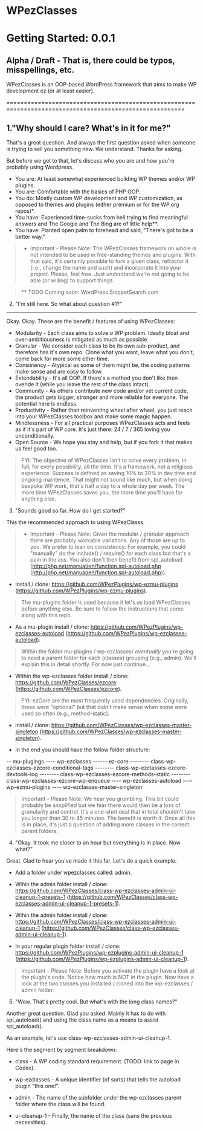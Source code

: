 WPezClasses
===========

Getting Started: 0.0.1
======================

Alpha / Draft - That is, there could be typos, misspellings, etc.
-----------------------------------------------------------------


WPezClasses is an OOP-based WordPress framework that aims to make WP development ez (or at least easier).

=========================================================================================================

1."Why should I care? What's in it for me?"
-------------------------------------------

That's a great question. And always the first question asked when someone is trying to sell you something new. We understand. Thanks for asking. 

But before we get to that, let's discuss who you are and how you're probably using Wordpress. 

+ You are: At least somewhat experienced building WP themes and/or WP plugins.
+ You are: Comfortable with the basics of PHP OOP. 
+ You do: Mostly custom WP development and WP customization, as opposed to themes and plugins (either premium or for the WP.org repos)*.
+ You have: Experienced time-sucks from hell trying to find meaningful answers and The Google and The Bing are of little help**.
+ You have: Planted open palm to forehead and said, "There's got to be a better way."


> * Important - Please Note: The WPezClasses framework on whole is not intended to be used in free-standing themes and plugins.
> With that said, it's certainly possible to fork a given class, refractor it (i.e., change the name and such) and incorporate it 
> into your project. Please, feel free. Just understand we're not going to be able (or willing) to support things. 


> ** TODO Coming soon: WordPress.SnippetSearch.com



2. "I'm still here. So what about question #1?"
-----------------------------------------------

Okay. Okay. These are the benefit / features of using WPezClasses:

+ Modularity - Each class aims to solve *a* WP problem. Ideally bloat and over-ambitiousness is mitigated as much as possible. 
+ Granular - We consider each class to be its own sub-product, and therefore has it's own repo. Clone what you want, leave what you don't, come back for more some other time. 
+ Consistency - Atypical as some of them might be, the coding patterns make sense and are easy to follow.
+ Extendability - It's all OOP. If there's a method you don't like then overide it (while you leave the rest of the class intact). 
+ Community - As others contribute new code and/or vet current code, the product gets bigger, stronger and more reliable for everyone. The potential here is endless. 
+ Productivity - Rather than reinventing wheel after wheel, you just reach into your WPezClasses toolbox and make some magic happen. 
+ Mindlessness - For all practical purposes WPezClasses acts and feels as if it's part of WP core. It's just there: 24 / 7 / 365 loving you unconditionally. 
+ Open Source - We hope you stay and help, but if you fork it that makes us feel good too. 


> FYI: The objective of WPezClasses isn't to solve every problem, in full, for every possibility, all the time. It's a framework, not a religious experience. 
> Success is defined as saving 10% to 20% in dev time and ongoing maintence. That might not sound like much, but when doing bespoke WP work, that's half 
> a day to a whole day per week. The more time WPezClasses saves you, the more time you'll have for anything else.



3. "Sounds good so far. How do I get started?"

This the recommended approach to using WPezClasss. 

> * Important - Please Note: Given the modular / granular approach there are probably workable variations. Any of those are up to you. We prefer to lean 
> on consistency. For example, you could "manually" do the include() / require() for each class but that's a pain in the ass. You also don't then benefit from 
> spl_autoload (http://php.net/manual/en/function.spl-autoload.php (http://php.net/manual/en/function.spl-autoload.php)).

+ Install / clone: https://github.com/WPezPlugins/wp-ezmu-plugins (https://github.com/WPezPlugins/wp-ezmu-plugins). 

> The mu-plugins folder is used because it let's us load WPezClasses before anything else. Be sure to follow the instructions that come along with this repo. 

+ As a mu-plugin install / clone: https://github.com/WPezPlugins/wp-ezclasses-autoload (https://github.com/WPezPlugins/wp-ezclasses-autoload).

> Within the folder mu-plugins / wp-ezclasses/ *eventually* you're going to need a parent folder for each (classes) grouping (e.g., admin). 
> We'll explain this in detail shortly. For now just continue...

+ Within the wp-ezclasses folder install / clone: https://github.com/WPezClasses/ezcore (https://github.com/WPezClasses/ezcore).

> FYI: ezCore are the most frequently used dependencies. Originally, these were "optional" but that didn't make sense when some were used so often (e.g., method-static).

+ install / clone: https://github.com/WPezClasses/wp-ezclasses-master-singleton (https://github.com/WPezClasses/wp-ezclasses-master-singleton).

+ In the end you should have the follow folder structure:

-- mu-plugings
---- wp-ezclasses
------ ez-core
-------- class-wp-ezclasses-ezcore-conditional-tags
-------- class-wp-ezclasses-ezcore-devtools-log
-------- class-wp-ezclasses-ezcore-methods-static
-------- class-wp-ezclasses-ezcore-wp-enqueue
---- wp-ezclasses-autoload
---- wp-ezmu-plugins
---- wp-ezclasses-master-singleton

> Important - Please Note: We hear you grumbling. This bit could probably be simplified but we fear there would then be a loss of granularity and control. 
> It's a one-shot deal that in total shouldn't take you longer than 30 to 45 minutes. The benefit is worth it. Once all this is in place, it's just a question
> of adding more classes in the correct parent folders. 



4. "Okay. It took me closer to an hour but everything is in place. Now what?"

Great. Glad to hear you've made it this far. Let's do a quick example.

+ Add a folder under wpezclasses called: admin.

+ Wihin the  admin folder install / clone: https://github.com/WPezClasses/class-wp-ezclasses-admin-ui-cleanup-1-presets-1 (https://github.com/WPezClasses/class-wp-ezclasses-admin-ui-cleanup-1-presets-1).

+ Wihin the  admin folder install / clone: https://github.com/WPezClasses/class-wp-ezclasses-admin-ui-cleanup-1 (https://github.com/WPezClasses/class-wp-ezclasses-admin-ui-cleanup-1).

+ In your regular plugin folder install / clone: https://github.com/WPezPlugins/wp-ezplugins-admin-ui-cleanup-1 (https://github.com/WPezPlugins/wp-ezplugins-admin-ui-cleanup-1).

> Important - Please Note: Before you activate the plugin have a look at the plugin's code. Notice how much is NOT in the plugin. Now have a look at the two classes
> you installed / cloned into the wp-ezclasses / admin folder. 


5. "Wow. That's pretty cool. But what's with the long class names?"

Another great question. Glad you asked. Mainly it has to do with spl_autoload() and using the class name as a means to assist spl_autoload().

As an example, let's use class-wp-ezclasses-admin-ui-cleanup-1. 

Here's the segment by segment breakdown:

+ class - A WP coding standard requirement. (TODO: link to page in Codex).

+ wp-ezclasses - A unique identifier (of sorts) that tells the autoload plugin "this one!".

+ admin - The name of the subfolder under the wp-ezclasses parent folder where the class will be found.

+ ui-cleanup-1 - Finally, the name of the class (sans the previous necessities). 
